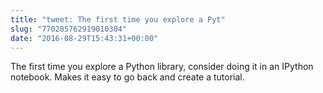 ```yaml
---
title: "tweet: The first time you explore a Pyt"
slug: "770285762919010304"
date: "2016-08-29T15:43:31+00:00"
---
```

The first time you explore a Python library, consider doing it in an IPython notebook. Makes it easy to go back and create a tutorial.